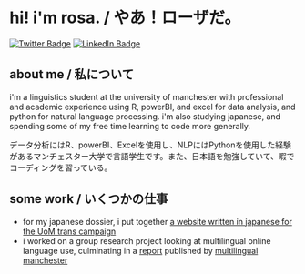 # hi! i'm rosa. / やあ！ローザだ。
[![Twitter Badge](https://img.shields.io/badge/Twitter-Profile-informational?style=flat&logo=twitter&logoColor=white&color=purple)](https://twitter.com/rosakucharska)
[![LinkedIn Badge](https://img.shields.io/badge/LinkedIn-Profile-informational?style=flat&logo=linkedin&logoColor=white&color=0D76A8)](https://www.linkedin.com/in/rosa-kucharska-59b260212/)
## about me / 私について
i'm a linguistics student at the university of manchester with professional and academic experience using R, powerBI, and excel for data analysis, and python for natural language processing. i'm also studying japanese, and spending some of my free time learning to code more generally.

データ分析にはR、powerBI、Excelを使用し、NLPにはPythonを使用した経験があるマンチェスター大学で言語学生です。また、日本語を勉強していて、暇でコーディングを習っている。

## some work / いくつかの仕事
* for my japanese dossier, i put together [a website written in japanese for the UoM trans campaign](https://github.com/mojanbo/uomtrans-jp)
* i worked on a group research project looking at multilingual online language use, culminating in a [report](http://mlm.humanities.manchester.ac.uk/wp-content/uploads/2021/07/CMC_Lithuanian_Romanian_Facebook.pdf) published by [multilingual manchester](http://mlm.humanities.manchester.ac.uk/2021-reports/)
